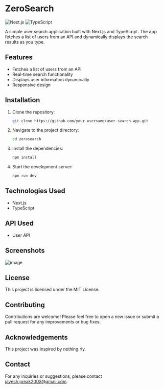 # ZeroSearch

![Next.js](https://img.shields.io/badge/Next.js-^12.0.0-blue)
![TypeScript](https://img.shields.io/badge/TypeScript-^4.3.5-blue)

A simple user search application built with Next.js and TypeScript. The app fetches a list of users from an API and dynamically displays the search results as you type.

## Features

- Fetches a list of users from an API
- Real-time search functionality
- Displays user information dynamically
- Responsive design

## Installation

1. Clone the repository:

   ```bash
   git clone https://github.com/your-username/user-search-app.git

  2. Navigate to the project directory:
     ```bash
     cd zerosearch

  3. Install the dependencies:
     ```bash
     npm install
  4. Start the development server:
     ```bash
     npm run dev

## Technologies Used
- Next.js
- TypeScript

## API Used
- User API

## Screenshots
![image](https://github.com/jayPreak/zerosearch/assets/68821643/695b1ea2-3572-4e04-a415-21e4fe01873b)


## License
This project is licensed under the MIT License.

## Contributing
Contributions are welcome! Please feel free to open a new issue or submit a pull request for any improvements or bug fixes.

## Acknowledgements
This project was inspired by nothing rly.

## Contact
For any inquiries or suggestions, please contact [jayesh.preak2003@gmail.com](mailto:jayesh.preak2003@gmail.com).

  

